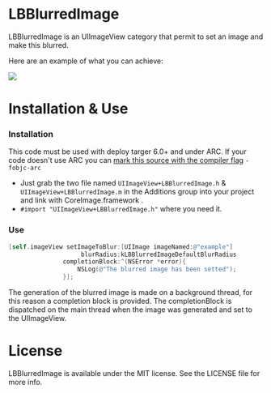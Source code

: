 LBBlurredImage
============

LBBlurredImage is an UIImageView category that permit to set an image and make this blurred.

Here are an example of what you can achieve:

![](https://raw.github.com/lukabernardi/LBBlurredImage/master/Resources/SimulatorScreenshot.png)

Installation & Use
============

### Installation

This code must be used with deploy targer 6.0+ and under ARC. 
If your code doesn't use ARC you can [mark this source with the compiler flag](http://www.codeography.com/2011/10/10/making-arc-and-non-arc-play-nice.html) `-fobjc-arc` 

- Just grab the two file named `UIImageView+LBBlurredImage.h` & `UIImageView+LBBlurredImage.m` in the Additions group into your project and link with CoreImage.framework .
- `#import "UIImageView+LBBlurredImage.h"` where you need it.

### Use

``` objective-c
[self.imageView setImageToBlur:[UIImage imageNamed:@"example"]
                    blurRadius:kLBBlurredImageDefaultBlurRadius
               completionBlock:^(NSError *error){
                   NSLog(@"The blurred image has been setted");
               }];
```

The generation of the blurred image is made on a background thread, for this reason a completion block is provided. The completionBlock is dispatched on the main thread when the image was generated and set to the UIImageView.

License
============
LBBlurredImage is available under the MIT license. See the LICENSE file for more info.